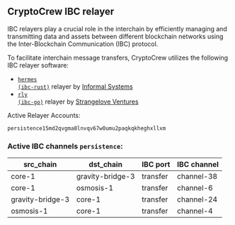 ## CryptoCrew IBC relayer
IBC relayers play a crucial role in the interchain by efficiently managing and transmitting data and assets between different blockchain networks using the Inter-Blockchain Communication (IBC) protocol.

To facilitate interchain message transfers, CryptoCrew utilizes the following IBC relayer software: 
- <a href="https://github.com/informalsystems/hermes"><code>hermes (ibc-rust)</code></a> relayer by [Informal Systems](https://github.com/informalsystems)
- <a href="https://github.com/cosmos/relayer"><code>rly (ibc-go)</code></a> relayer by [Strangelove Ventures](https://github.com/strangelove-ventures)

Active Relayer Accounts:
```
persistence15md2qvgma8lnvqv67w0umu2paqkqkheghxllxm
```

### Active IBC channels `persistence`:
| src_chain | dst_chain | IBC port | IBC channel |
| --------------- | --------------- | ------------ | ------------------- |
| core-1 | gravity-bridge-3 | transfer | channel-38 |
| core-1 | osmosis-1 | transfer | channel-6 |
| gravity-bridge-3 | core-1 | transfer | channel-24 |
| osmosis-1 | core-1 | transfer | channel-4 |